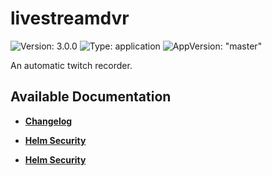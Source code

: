 # livestreamdvr

![Version: 3.0.0](https://img.shields.io/badge/Version-3.0.0-informational?style=flat-square) ![Type: application](https://img.shields.io/badge/Type-application-informational?style=flat-square) ![AppVersion: "master"](https://img.shields.io/badge/AppVersion-"master"-informational?style=flat-square)

An automatic twitch recorder.

## Available Documentation

- [**Changelog**](CHANGELOG)

- [**Helm Security**](container-security)

- [**Helm Security**](helm-security)

